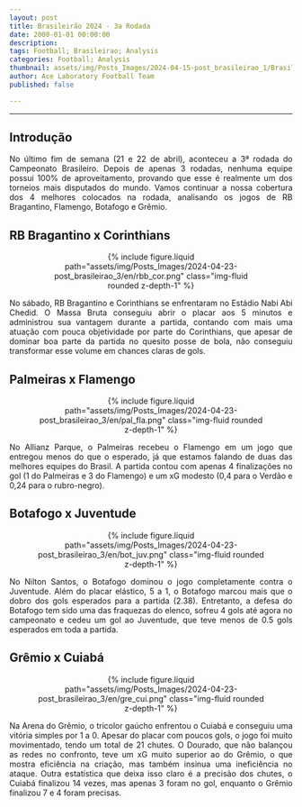 ```yaml
---
layout: post
title: Brasileirão 2024 - 3a Rodada
date: 2000-01-01 00:00:00
description:
tags: Football; Brasileirao; Analysis
categories: Football; Analysis
thumbnail: assets/img/Posts_Images/2024-04-15-post_brasileirao_1/Brasileirao_Assai_2022.png
author: Ace Laboratory Football Team
published: false

---
```


---
<h2>Introdução</h2>

<div style="text-align: justify">
<p align="justify">
No último fim de semana (21 e 22 de abril), aconteceu a 3ª rodada do Campeonato Brasileiro. Depois de apenas 3 rodadas, nenhuma equipe possui 100% de aproveitamento, provando que esse é realmente um dos torneios mais disputados do mundo. Vamos continuar a nossa cobertura dos 4 melhores colocados na rodada, analisando os jogos de RB Bragantino, Flamengo, Botafogo e Grêmio.

</p>
</div>

<h2>RB Bragantino x Corinthians</h2>

<div style="text-align: justify">

<div style="width: 80%; margin: 0 auto; text-align: center;">
{% include figure.liquid path="assets/img/Posts_Images/2024-04-23-post_brasileirao_3/en/rbb_cor.png" class="img-fluid rounded z-depth-1" %}
</div>

<p align="justify">

No sábado, RB Bragantino e Corinthians se enfrentaram no Estádio Nabi Abi Chedid. O Massa Bruta conseguiu abrir o placar aos 5 minutos e administrou sua vantagem durante a partida, contando com mais uma atuação com pouca objetividade por parte do Corinthians, que apesar de dominar boa parte da partida no quesito posse de bola, não conseguiu transformar esse volume em chances claras de gols.



</p>

</div>


<h2>Palmeiras x Flamengo</h2>

<div style="text-align: justify">

<div style="width: 80%; margin: 0 auto; text-align: center;">
{% include figure.liquid path="assets/img/Posts_Images/2024-04-23-post_brasileirao_3/en/pal_fla.png" class="img-fluid rounded z-depth-1" %}
</div>

<p align="justify">
No Allianz Parque, o Palmeiras recebeu o Flamengo em um jogo que entregou menos do que o esperado, já que estamos falando de duas das melhores equipes do Brasil. A partida contou com apenas 4 finalizações no gol (1 do Palmeiras e 3 do Flamengo) e um xG modesto (0,4 para o Verdão e 0,24 para o rubro-negro).

</p>

</div>

<h2>Botafogo x Juventude
</h2>

<div style="text-align: justify">

<div style="width: 80%; margin: 0 auto; text-align: center;">
{% include figure.liquid path="assets/img/Posts_Images/2024-04-23-post_brasileirao_3/en/bot_juv.png" class="img-fluid rounded z-depth-1" %}
</div>

<p align="justify">
No Nilton Santos, o Botafogo dominou o jogo completamente contra o Juventude. Além do placar elástico, 5 a 1, o Botafogo marcou mais que o dobro dos gols esperados para a partida (2.38). Entretanto, a defesa do Botafogo tem sido uma das fraquezas do elenco, sofreu 4 gols até agora no campeonato e cedeu um gol ao Juventude, que teve menos de 0.5 gols esperados em toda a partida.



</p>

</div>

<h2>Grêmio x Cuiabá</h2>

<div style="text-align: justify">

<div style="width: 80%; margin: 0 auto; text-align: center;">
{% include figure.liquid path="assets/img/Posts_Images/2024-04-23-post_brasileirao_3/en/gre_cui.png" class="img-fluid rounded z-depth-1" %}
</div>

<p align="justify">

Na Arena do Grêmio, o tricolor gaúcho enfrentou o Cuiabá e conseguiu uma vitória simples por 1 a 0. Apesar do placar com poucos gols, o jogo foi muito movimentado, tendo um total de 21 chutes. O Dourado, que não balançou as redes no confronto, teve um xG muito superior ao do Grêmio, o que mostra eficiência na criação, mas também insinua uma ineficiência no ataque. Outra estatística que deixa isso claro é a precisão dos chutes, o Cuiabá finalizou 14 vezes, mas apenas 3 foram no gol, enquanto o Grêmio finalizou 7 e 4 foram precisas.


</p>

</div>
